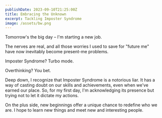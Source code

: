 ```yaml
---
publishDate: 2023-09-10T21:25:00Z
title: Embracing the Unknown
excerpt: Tackling Imposter Syndrome
image: /assets/bw.png
---
```


Tomorrow's the big day – I'm starting a new job.

The nerves are real, and all those worries I used to save for "future me" have now inevitably become present-me problems.

Imposter Syndrome? Turbo mode.

Overthinking? You bet.

Deep down, I recognize that Imposter Syndrome is a notorious liar. It has a way of casting doubt on our skills and achievements, even when we've earned our place. So, for my first day, I'm acknowledging its presence but trying not to let it dictate my actions.

On the plus side, new beginnings offer a unique chance to redefine who we are. I hope to learn new things and meet new and interesting people.
